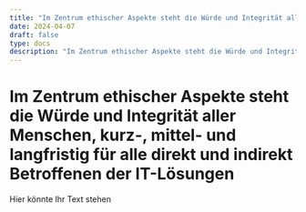 ```yaml
---
title: "Im Zentrum ethischer Aspekte steht die Würde und Integrität aller Menschen, kurz-, mittel- und langfristig für alle direkt und indirekt Betroffenen der IT-Lösungen"
date: 2024-04-07
draft: false
type: docs
description: "Im Zentrum ethischer Aspekte steht die Würde und Integrität aller Menschen kurz mittel und langfristig für alle direkt und indirekt Betroffenen der ITLösungen"
---
```


# Im Zentrum ethischer Aspekte steht die Würde und Integrität aller Menschen, kurz-, mittel- und langfristig für alle direkt und indirekt Betroffenen der IT-Lösungen

Hier könnte Ihr Text stehen